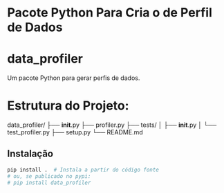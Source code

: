 # Pacote Python Para Cria o de Perfil de Dados

# data_profiler

Um pacote Python para gerar perfis de dados.

# Estrutura do Projeto:

data_profiler/
├── __init__.py
├── profiler.py
├── tests/
│   ├── __init__.py
│   └── test_profiler.py
├── setup.py
└── README.md

## Instalação

```bash
pip install .  # Instala a partir do código fonte
# ou, se publicado no pypi:
# pip install data_profiler
